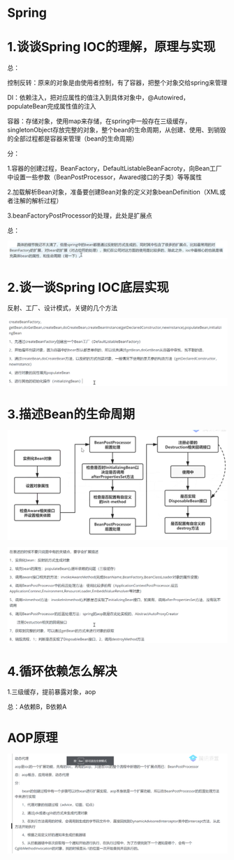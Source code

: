 # Spring

# 1.谈谈Spring IOC的理解，原理与实现

总：

控制反转：原来的对象是由使用者控制，有了容器，把整个对象交给spring来管理

DI：依赖注入，把对应属性的值注入到具体对象中，@Autowired，populateBean完成属性值的注入

容器：存储对象，使用map来存储，在spring中一般存在三级缓存，singletonObject存放完整的对象，整个bean的生命周期，从创建、使用、到销毁的全部过程都是容器来管理（bean的生命周期）

分：

1.容器的创建过程，BeanFactory，DefaultListableBeanFacroty，向Bean工厂中设置一些参数（BeanPostProcessor，Awared接口的子类）等等属性

2.加载解析Bean对象，准备要创建Bean对象的定义对象beanDefinition（XML或者注解的解析过程）

3.beanFactoryPostProcessor的处理，此处是扩展点

总：

![image-20210303202924264](Spring.assets/image-20210303202924264.png)

# 2.谈一谈Spring IOC底层实现

反射、工厂、设计模式，关键的几个方法

![image-20210303204429930](Spring.assets/image-20210303204429930.png)

# 3.描述Bean的生命周期

![image-20210303204534115](Spring.assets/image-20210303204534115.png)

![image-20210303205838203](Spring.assets/image-20210303205838203.png)

# 4.循环依赖怎么解决



1.三级缓存，提前暴露对象，aop

总：A依赖B，B依赖A

# AOP原理

![image-20210303215932936](Spring.assets/image-20210303215932936.png)